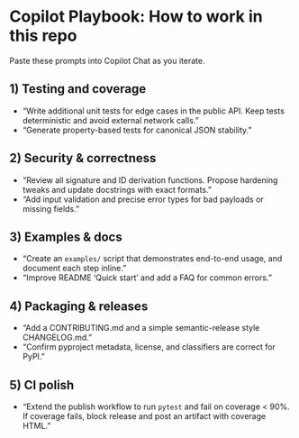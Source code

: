 # Copilot Playbook: How to work in this repo

Paste these prompts into Copilot Chat as you iterate.

## 1) Testing and coverage
- “Write additional unit tests for edge cases in the public API. Keep tests deterministic and avoid external network calls.”
- “Generate property-based tests for canonical JSON stability.”

## 2) Security & correctness
- “Review all signature and ID derivation functions. Propose hardening tweaks and update docstrings with exact formats.”
- “Add input validation and precise error types for bad payloads or missing fields.”

## 3) Examples & docs
- “Create an `examples/` script that demonstrates end-to-end usage, and document each step inline.”
- “Improve README ‘Quick start’ and add a FAQ for common errors.”

## 4) Packaging & releases
- “Add a CONTRIBUTING.md and a simple semantic-release style CHANGELOG.md.”
- “Confirm pyproject metadata, license, and classifiers are correct for PyPI.”

## 5) CI polish
- “Extend the publish workflow to run `pytest` and fail on coverage < 90%.
  If coverage fails, block release and post an artifact with coverage HTML.”
